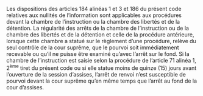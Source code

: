 Les dispositions des articles 184 alinéas 1 et 3 et 186 du présent code relatives aux nullités de l’information sont applicables aux procédures devant la chambre de l’instruction ou la chambre des libertés et de la détention.
La régularité des arrêts de la chambre de l’instruction ou de la chambre des libertés et de la détention et celle de la procédure antérieure, lorsque cette chambre a statué sur le règlement d’une procédure, relève du seul contrôle de la cour suprême, que le pourvoi soit immédiatement recevable ou qu’il ne puisse être examiné qu’avec l’arrêt sur le fond.
Si la chambre de l’instruction est saisie selon la procédure de l’article 71 alinéa 1, 2<sup>ème</sup> tiret du présent code ou si elle statue moins de quinze (15) jours avant l’ouverture de la session d’assises, l’arrêt de renvoi n’est susceptible de pourvoi devant la cour suprême qu’en même temps que l’arrêt au fond de la cour d’assises.
